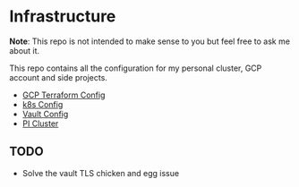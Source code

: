 # Infrastructure

**Note**: This repo is not intended to make sense to you but feel free to ask me
about it.

This repo contains all the configuration for my personal cluster, GCP account
and side projects.

* [GCP Terraform Config](./gcp/README.md)
* [k8s Config](./k8s/README.md)
* [Vault Config](./vault/config/README.md)
* [PI Cluster](./pi-cluster/README.md)

## TODO

* Solve the vault TLS chicken and egg issue
